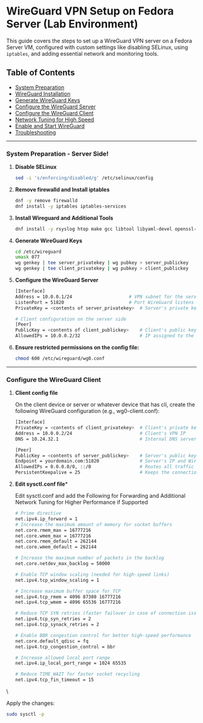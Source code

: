 # WireGuard VPN Setup on Fedora Server (Lab Environment)

This guide covers the steps to set up a WireGuard VPN server on a Fedora Server VM, configured with custom settings like disabling SELinux, using `iptables`, and adding essential network and monitoring tools.

## Table of Contents
- [System Preparation](#system-preparation)
- [WireGuard Installation](#wireguard-installation)
- [Generate WireGuard Keys](#generate-wireguard-keys)
- [Configure the WireGuard Server](#configure-the-wireguard-server)
- [Configure the WireGuard Client](#configure-the-wireguard-client)
- [Network Tuning for High Speed](#network-tuning-for-high-speed)
- [Enable and Start WireGuard](#enable-and-start-wireguard)
- [Troubleshooting](#troubleshooting)

---

### System Preparation - Server Side!

1. **Disable SELinux**
   ```bash
   sed -i 's/enforcing/disabled/g' /etc/selinux/config

2. **Remove firewalld and Install iptables**
    ```bash
   dnf -y remove firewalld
   dnf install -y iptables iptables-services

3. **Install Wireguard and Additional Tools**
    ```bash
    dnf install -y rsyslog htop make gcc libtool libyaml-devel openssl-devel wget mlocate tcpdump ethtool psmisc vim net-tools bind-utils nmap tar telnet wireguard-tools

4. **Generate WireGuard Keys**
   ```bash
   cd /etc/wireguard
   umask 077
   wg genkey | tee server_privatekey | wg pubkey > server_publickey
   wg genkey | tee client_privatekey | wg pubkey > client_publickey

5. **Configure the WireGuard Server**
   ```bash
   [Interface]
   Address = 10.0.0.1/24                     # VPN subnet for the server
   ListenPort = 51820                        # Port WireGuard listens on
   PrivateKey = <contents of server_privatekey>  # Server's private key

   # Client configuration on the server side
   [Peer]
   PublicKey = <contents of client_publickey>    # Client's public key
   AllowedIPs = 10.0.0.2/32                      # IP assigned to the client
   
6. **Ensure restricted permissions on the config file:**
   ```bash
   chmod 600 /etc/wireguard/wg0.conf

---

### Configure the WireGuard Client

1. **Client config file**
   
   On the client device or server or whatever device that has cli, create the following WireGuard configuration (e.g., wg0-client.conf):
   ```bash
   [Interface]
   PrivateKey = <contents of client_privatekey>  # Client's private key
   Address = 10.0.0.2/24                         # Client's VPN IP
   DNS = 10.24.32.1                              # Internal DNS server

   [Peer]
   PublicKey = <contents of server_publickey>    # Server's public key
   Endpoint = yourdomain.com:51820               # Server's IP and WireGuard port
   AllowedIPs = 0.0.0.0/0, ::/0                  # Routes all traffic through VPN
   PersistentKeepalive = 25                      # Keeps the connection alive (useful for mobile)

2. **Edit sysctl.conf file***
   
   Edit sysctl.conf and add the Following for Forwarding and Additional Network Tuning for Higher Performance if Supported
   ```bash
   # Prime directive
   net.ipv4.ip_forward = 1
   # Increase the maximum amount of memory for socket buffers
   net.core.rmem_max = 16777216
   net.core.wmem_max = 16777216
   net.core.rmem_default = 262144
   net.core.wmem_default = 262144

   # Increase the maximum number of packets in the backlog
   net.core.netdev_max_backlog = 50000

   # Enable TCP window scaling (needed for high-speed links)
   net.ipv4.tcp_window_scaling = 1

   # Increase maximum buffer space for TCP
   net.ipv4.tcp_rmem = 4096 87380 16777216
   net.ipv4.tcp_wmem = 4096 65536 16777216

   # Reduce TCP SYN retries (faster failover in case of connection issues)
   net.ipv4.tcp_syn_retries = 2
   net.ipv4.tcp_synack_retries = 2

   # Enable BBR congestion control for better high-speed performance
   net.core.default_qdisc = fq
   net.ipv4.tcp_congestion_control = bbr

   # Increase allowed local port range
   net.ipv4.ip_local_port_range = 1024 65535

   # Reduce TIME_WAIT for faster socket recycling
   net.ipv4.tcp_fin_timeout = 15
\

   Apply the changes:
   ```bash
   sudo sysctl -p


